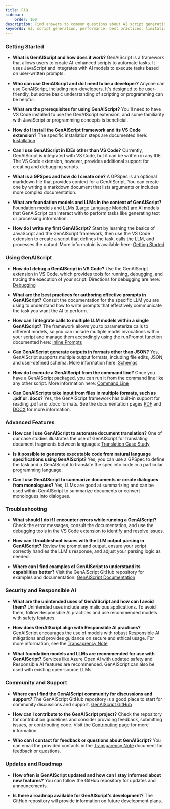 ```yaml
---
title: FAQ
sidebar:
    order: 100
description: Find answers to common questions about AI script generation, its uses, performance, and best practices for effective application.
keywords: AI, script generation, performance, best practices, limitations
---
```


### Getting Started

- **What is GenAIScript and how does it work?**
  GenAIScript is a framework that allows users to create AI-enhanced scripts to automate tasks. It uses JavaScript and integrates with AI models to execute tasks based on user-written prompts.

- **Who can use GenAIScript and do I need to be a developer?**
  Anyone can use GenAIScript, including non-developers. It's designed to be user-friendly, but some basic understanding of scripting or programming can be helpful.

- **What are the prerequisites for using GenAIScript?**
  You'll need to have VS Code installed to use the GenAIScript extension, and some familiarity with JavaScript or programming concepts is beneficial.

- **How do I install the GenAIScript framework and its VS Code extension?**
  The specific installation steps are documented here: [Installation](./getting-started/installation.mdx)

- **Can I use GenAIScript in IDEs other than VS Code?**
  Currently, GenAIScript is integrated with VS Code, but it can be written in any IDE. The VS Code extension, however, provides additional support for creating and debugging scripts.

- **What is a GPSpec and how do I create one?**
  A GPSpec is an optional markdown file that provides context for a GenAIScript. You can create one by writing a markdown document that lists arguments or includes more complex documentation.

- **What are foundation models and LLMs in the context of GenAIScript?**
  Foundation models and LLMs (Large Language Models) are AI models that GenAIScript can interact with to perform tasks like generating text or processing information.

- **How do I write my first GenAIScript?**
  Start by learning the basics of JavaScript and the GenAIScript framework, then use the VS Code extension to create a script that defines the task, calls the LLM, and processes the output. More informatoin is available here: [Getting Started](./getting-started/index.md)

### Using GenAIScript

- **How do I debug a GenAIScript in VS Code?**
  Use the GenAIScript extension in VS Code, which provides tools for running, debugging, and tracing the execution of your script. Directions for debugging are here: [Debugging](./getting-started/debugging-scripts.mdx)

- **What are the best practices for authoring effective prompts in GenAIScript?**
  Consult the documentation for the specific LLM you are using to understand how to write prompts that effectively communicate the task you want the AI to perform.

- **How can I integrate calls to multiple LLM models within a single GenAIScript?**
  The framework allows you to parameterize calls to different models, so you can include multiple model invocations within your script and manage them accordingly using the runPrompt function documented here: [Inline Prompts](./reference/scripts/inline-prompts.mdx)

- **Can GenAIScript generate outputs in formats other than JSON?**
  Yes, GenAIScript supports multiple output formats, including file edits, JSON, and user-defined schema. More information here: [Schemas](./reference/scripts/schemas.mdx)

- **How do I execute a GenAIScript from the command line?**
  Once you have a GenAIScript packaged, you can run it from the command line like any other script. More information here: [Command Line](./getting-started/automating-scripts.mdx)

- **Can GenAIScripts take input from files in multiple formats, such as .pdf or .docx?**
   Yes, the GenAIScript framework has built-in support for reading .pdf and .docx formats.  See the documentation pages [PDF](./reference/scripts/pdf.md) and [DOCX](./reference/scripts/docx.md) for more information.

### Advanced Features

- **How can I use GenAIScript to automate document translation?**
 One of our case studies illustrates the use of GenAIScript for translating document fragments between languages: [Translation Case Study](./case-studies/documentation-translations.mdx)

- **Is it possible to generate executable code from natural language specifications using GenAIScript?**
  Yes, you can use a GPSpec to define the task and a GenAIScript to translate the spec into code in a particular programming language.

- **Can I use GenAIScript to summarize documents or create dialogues from monologues?**
  Yes, LLMs are good at summarizing and can be used within GenAIScript to summarize documents or convert monologues into dialogues.

### Troubleshooting

- **What should I do if I encounter errors while running a GenAIScript?**
  Check the error messages, consult the documentation, and use the debugging tools in the VS Code extension to identify and resolve issues.

- **How can I troubleshoot issues with the LLM output parsing in GenAIScript?**
  Review the prompt and output, ensure your script correctly handles the LLM's response, and adjust your parsing logic as needed.

- **Where can I find examples of GenAIScript to understand its capabilities better?**
  Visit the GenAIScript GitHub repository for examples and documentation. [GenAIScript Documentation](https://microsoft.github.io/genaiscript/)

### Security and Responsible AI

- **What are the unintended uses of GenAIScript and how can I avoid them?**
  Unintended uses include any malicious applications. To avoid them, follow Responsible AI practices and use recommended models with safety features.

- **How does GenAIScript align with Responsible AI practices?**
  GenAIScript encourages the use of models with robust Responsible AI mitigations and provides guidance on secure and ethical usage. 
  For more information, see the [Transaprency Note](./reference/transparency-note.md)

- **What foundation models and LLMs are recommended for use with GenAIScript?**
  Services like Azure Open AI with updated safety and Responsible AI features are recommended.  GenAIScript can also be used with existing open-source LLMs.

### Community and Support

- **Where can I find the GenAIScript community for discussions and support?**
  The GenAIScript GitHub repository is a good place to start for community discussions and support. [GenAIScript GitHub](https://github.com/microsoft/genaiscript/)

- **How can I contribute to the GenAIScript project?**
  Check the repository for contribution guidelines and consider providing feedback, submitting issues, or contributing code. Visit the [Contributing](https://github.com/microsoft/genaiscript/blob/main/CONTRIBUTING.md) page for more information.

- **Who can I contact for feedback or questions about GenAIScript?**
  You can email the provided contacts in the [Transparency Note](./reference/transparency-note.md) document for feedback or questions.

### Updates and Roadmap

- **How often is GenAIScript updated and how can I stay informed about new features?**
  You can follow the GitHub repository for updates and announcements.

- **Is there a roadmap available for GenAIScript's development?**
  The GitHub repository will provide information on future development plans.


